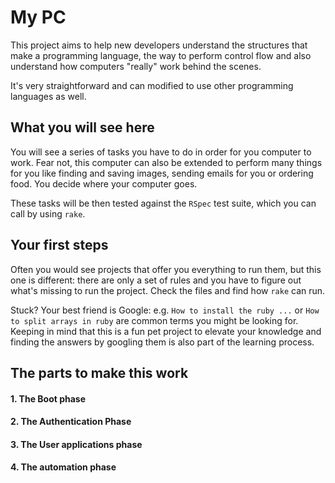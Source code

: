 # My PC

This project aims to help new developers understand the structures that make a programming language, the way to perform control flow and also understand how computers "really" work behind the scenes.

It's very straightforward and can modified to use other programming languages as well.

## What you will see here

You will see a series of tasks you have to do in order for you computer to work. Fear not, this computer can also be extended to perform many things for you like finding and saving images, sending emails for you or ordering food. You decide where your computer goes.

These tasks will be then tested against the `RSpec` test suite, which you can call by using `rake`.


## Your first steps

Often you would see projects that offer you everything to run them, but this one is different: there are only a set of rules and you have to figure out what's missing to run the project. Check the files and find how `rake` can run.

Stuck? Your best friend is Google: e.g. `How to install the ruby ...` or `How to split arrays in ruby` are common terms you might be looking for. Keeping in mind that this is a fun pet project to elevate your knowledge and finding the answers by googling them is also part of the learning process.


## The parts to make this work


#### 1. The Boot phase


#### 2. The Authentication Phase


#### 3. The User applications phase


#### 4. The automation phase